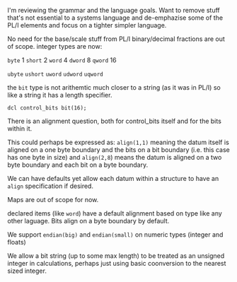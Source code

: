 I'm reviewing the grammar and the language goals. Want to remove stuff that's not essential to a systems language and de-emphazise some of the PL/I elements and focus on a tighter simpler language.

No need for the base/scale stuff from PL/I binary/decimal fractions are out of scope.
integer types are now:

`byte`      1
`short`     2
`word`      4
`dword`     8
`qword`    16 

`ubyte`
`ushort`
`uword`
`udword`
`uqword`

the `bit` type is not arithemtic much closer to a string (as it was in PL/I) so like a string it has a length specifier.

`dcl control_bits bit(16);`

There is an alignment question, both for control_bits itself and for the bits within it.

This could perhaps be expressed as: `align(1,1)` meaning the datum itself is aligned on a one byte boundary and the bits on a bit boundary (i.e. this case has one byte in size) and `align(2,8`) means the datum is aligned on a two byte boundary and each bit on a byte boundary.

We can have defaults yet allow each datum within a structure to have an `align` specification if desired.

Maps are out of scope for now.

declared items (like `word`) have a default alignment based on type like any other laguage. Bits align on a byte boundary by default.

We support `endian(big)` and `endian(small)` on numeric types (integer and floats)

We allow a bit string (up to some max length) to be treated as an unsigned integer in calculations, perhaps just using basic coonversion to the nearest sized integer.
